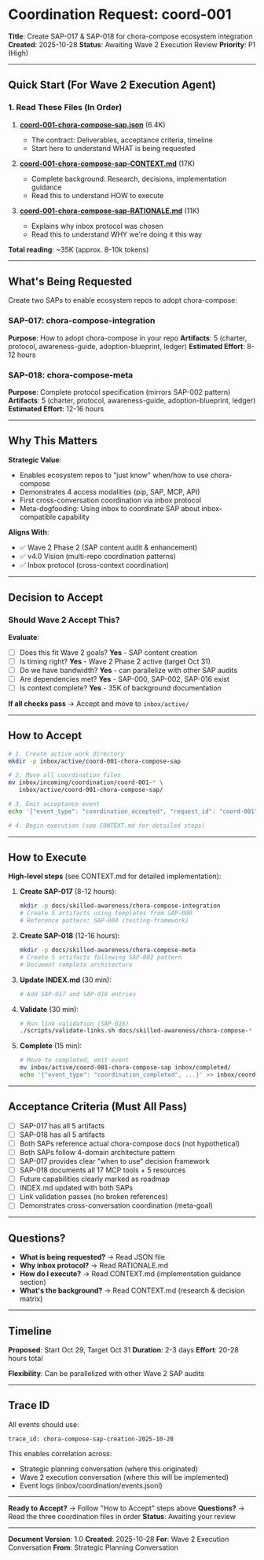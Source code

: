 # Coordination Request: coord-001

**Title**: Create SAP-017 & SAP-018 for chora-compose ecosystem integration
**Created**: 2025-10-28
**Status**: Awaiting Wave 2 Execution Review
**Priority**: P1 (High)

---

## Quick Start (For Wave 2 Execution Agent)

### 1. Read These Files (In Order)

1. **[coord-001-chora-compose-sap.json](coord-001-chora-compose-sap.json)** (6.4K)
   - The contract: Deliverables, acceptance criteria, timeline
   - Start here to understand WHAT is being requested

2. **[coord-001-chora-compose-sap-CONTEXT.md](coord-001-chora-compose-sap-CONTEXT.md)** (17K)
   - Complete background: Research, decisions, implementation guidance
   - Read this to understand HOW to execute

3. **[coord-001-chora-compose-sap-RATIONALE.md](coord-001-chora-compose-sap-RATIONALE.md)** (11K)
   - Explains why inbox protocol was chosen
   - Read this to understand WHY we're doing it this way

**Total reading**: ~35K (approx. 8-10k tokens)

---

## What's Being Requested

Create two SAPs to enable ecosystem repos to adopt chora-compose:

### SAP-017: chora-compose-integration
**Purpose**: How to adopt chora-compose in your repo
**Artifacts**: 5 (charter, protocol, awareness-guide, adoption-blueprint, ledger)
**Estimated Effort**: 8-12 hours

### SAP-018: chora-compose-meta
**Purpose**: Complete protocol specification (mirrors SAP-002 pattern)
**Artifacts**: 5 (charter, protocol, awareness-guide, adoption-blueprint, ledger)
**Estimated Effort**: 12-16 hours

---

## Why This Matters

**Strategic Value**:
- Enables ecosystem repos to "just know" when/how to use chora-compose
- Demonstrates 4 access modalities (pip, SAP, MCP, API)
- First cross-conversation coordination via inbox protocol
- Meta-dogfooding: Using inbox to coordinate SAP about inbox-compatible capability

**Aligns With**:
- ✅ Wave 2 Phase 2 (SAP content audit & enhancement)
- ✅ v4.0 Vision (multi-repo coordination patterns)
- ✅ Inbox protocol (cross-context coordination)

---

## Decision to Accept

### Should Wave 2 Accept This?

**Evaluate**:
- [ ] Does this fit Wave 2 goals? **Yes** - SAP content creation
- [ ] Is timing right? **Yes** - Wave 2 Phase 2 active (target Oct 31)
- [ ] Do we have bandwidth? **Yes** - can parallelize with other SAP audits
- [ ] Are dependencies met? **Yes** - SAP-000, SAP-002, SAP-016 exist
- [ ] Is context complete? **Yes** - 35K of background documentation

**If all checks pass** → Accept and move to `inbox/active/`

---

## How to Accept

```bash
# 1. Create active work directory
mkdir -p inbox/active/coord-001-chora-compose-sap

# 2. Move all coordination files
mv inbox/incoming/coordination/coord-001-* \
   inbox/active/coord-001-chora-compose-sap/

# 3. Emit acceptance event
echo '{"event_type": "coordination_accepted", "request_id": "coord-001", "trace_id": "chora-compose-sap-creation-2025-10-28", "timestamp": "'$(date -Iseconds)'", "accepted_by": "wave-2-execution", "estimated_completion": "2025-10-31"}' >> inbox/coordination/events.jsonl

# 4. Begin execution (see CONTEXT.md for detailed steps)
```

---

## How to Execute

**High-level steps** (see CONTEXT.md for detailed implementation):

1. **Create SAP-017** (8-12 hours):
   ```bash
   mkdir -p docs/skilled-awareness/chora-compose-integration
   # Create 5 artifacts using templates from SAP-000
   # Reference pattern: SAP-004 (testing-framework)
   ```

2. **Create SAP-018** (12-16 hours):
   ```bash
   mkdir -p docs/skilled-awareness/chora-compose-meta
   # Create 5 artifacts following SAP-002 pattern
   # Document complete architecture
   ```

3. **Update INDEX.md** (30 min):
   ```bash
   # Add SAP-017 and SAP-018 entries
   ```

4. **Validate** (30 min):
   ```bash
   # Run link validation (SAP-016)
   ./scripts/validate-links.sh docs/skilled-awareness/chora-compose-*
   ```

5. **Complete** (15 min):
   ```bash
   # Move to completed, emit event
   mv inbox/active/coord-001-chora-compose-sap inbox/completed/
   echo '{"event_type": "coordination_completed", ...}' >> inbox/coordination/events.jsonl
   ```

---

## Acceptance Criteria (Must All Pass)

- [ ] SAP-017 has all 5 artifacts
- [ ] SAP-018 has all 5 artifacts
- [ ] Both SAPs reference actual chora-compose docs (not hypothetical)
- [ ] Both SAPs follow 4-domain architecture pattern
- [ ] SAP-017 provides clear "when to use" decision framework
- [ ] SAP-018 documents all 17 MCP tools + 5 resources
- [ ] Future capabilities clearly marked as roadmap
- [ ] INDEX.md updated with both SAPs
- [ ] Link validation passes (no broken references)
- [ ] Demonstrates cross-conversation coordination (meta-goal)

---

## Questions?

- **What is being requested?** → Read JSON file
- **Why inbox protocol?** → Read RATIONALE.md
- **How do I execute?** → Read CONTEXT.md (implementation guidance section)
- **What's the background?** → Read CONTEXT.md (research & decision matrix)

---

## Timeline

**Proposed**: Start Oct 29, Target Oct 31
**Duration**: 2-3 days
**Effort**: 20-28 hours total

**Flexibility**: Can be parallelized with other Wave 2 SAP audits

---

## Trace ID

All events should use:
```
trace_id: chora-compose-sap-creation-2025-10-28
```

This enables correlation across:
- Strategic planning conversation (where this originated)
- Wave 2 execution conversation (where this will be implemented)
- Event logs (inbox/coordination/events.jsonl)

---

**Ready to Accept?** → Follow "How to Accept" steps above
**Questions?** → Read the three coordination files in order
**Status**: Awaiting your review

---

**Document Version**: 1.0
**Created**: 2025-10-28
**For**: Wave 2 Execution Conversation
**From**: Strategic Planning Conversation
